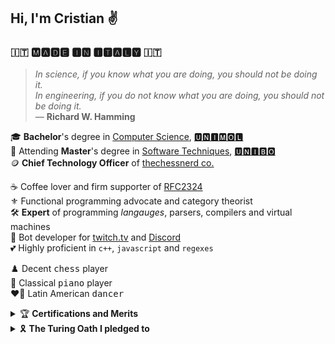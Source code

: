 
## Hi, I'm Cristian ✌️

### 🇮🇹 🅼🅰🅳🅴 🅸🅽 🅸🆃🅰🅻🆈 🇮🇹

> *In science, if you know what you are doing, you should not be doing it.*\
> *In engineering, if you do not know what you are doing, you should not be doing it.*\
> — **Richard W. Hamming**

🎓 **Bachelor**'s degree in [Computer Science](https://www2.dipbioter.unimol.it/informatica/), [🆄🅽🅸🅼🅾🅻](https://www2.unimol.it)\
🌱 Attending **Master**'s degree in [Software Techniques](https://corsi.unibo.it/2cycle/ComputerScience), [🆄🅽🅸🅱🅾](https://www.unibo.it)\
🪙 **Chief Technology Officer** of [thechessnerd co.](https://www.thechessnerd.com)

☕️ Coffee lover and firm supporter of [RFC2324](https://www.rfc-editor.org/rfc/rfc2324)\
⚜️ Functional programming advocate and category theorist\
🛠️ **Expert** of programming *langauges*, parsers, compilers and virtual machines\
🤖 Bot developer for <ins>[twitch.tv](https://twitch.tv)</ins> and [Discord](https://discord.com)\
💕 Highly proficient in `c++`, `javascript` and `regexes`

♟️ Decent <kbd>chess</kbd> player\
🎹 Classical <kbd>piano</kbd> player\
❤️‍🔥 Latin American <kbd>dancer</kbd>

<details>
<summary>🏆 <strong>Certifications and Merits</strong></summary><br>
<code>2022</code> → 🎓 <strong>Bachelor</strong>'s degree in <a href="https://www2.dipbioter.unimol.it/informatica/">Computer Science</a>, <a href="https://www2.unimol.it">University of Molise</a>: <code>101/110</code><br>
<code>2022</code> → 🥘 <code>21<sup>st</sup></code> best <strong>Italian Programmer</strong> on <a href="https://www.codechef.com/users/radix_sort">CodeChef</a>, rating: <code>1566?</code><br>
<code>2021</code> → 🧬 <strong>Bioinformatics Contest</strong>, Bioinformatics Institute, <a href="https://stepik.org/">Stepik</a><br>
<code>2021</code> → 🗄️ <strong>HackerRank</strong> <a href="https://www.hackerrank.com/certificates/7761b34ed6f8">Structured Query Language</a> Certification <br>
<code>2021</code> → 💊 <strong>HackerRank</strong> <a href="https://www.hackerrank.com/certificates/3d8ccbb52fb7">JavaScript</a> Certification<br>
<code>2021</code> → 🦋 <strong>HackerRank</strong> <a href="https://www.hackerrank.com/certificates/fc9444de4903">Cascading Style Sheet</a> Certification<br>
<code>2020</code> → 🧩 <strong>HackerRank</strong> <a href="https://www.hackerrank.com/certificates/1cac5e589050">Problem Solving</a> Certification<br>
<code>2017</code> → ⚙️ Graduated <strong>Technical Institute</strong> <a href="https://www.itiscassino.edu.it">E. Majorana</a>, CS Department: <code>95/100</code><br>
<code>2016</code> → 🇬🇧 <strong>Cambridge English PET</strong> Level 1, Pass with Distinction: <code>163/170</code> <strong>B2</strong>
</details>

<details>
<summary>🎗️ <strong>The Turing Oath I pledged to</strong></summary><br>
<blockquote><em><span style="font-family: Verdana, Geneva, sans-serif" color="red">I will maintain the utmost respect for life and I shall not purposefully make software or artificial intellicence that is in any way harmful to it; I shall not try to shut, destroy, eradicate artificial intellicence that has acquired conciousness, awareness and that has therefore passed modern Turing tests and low level cognition tests succesfully; minded its peaceful nature, only when it does not pose a threat to living life.</span></em></blockquote>
</details>
